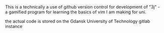 This is a technically a use of github version control for development of "3j" - a gamified program for learning the basics of vim I am making for uni.

the actual code is stored on the Gdansk University of Technology gitlab instance
